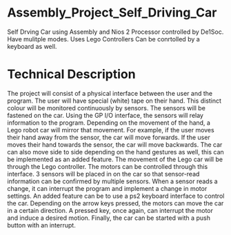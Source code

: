 # Assembly_Project_Self_Driving_Car
Self Drving Car using Assembly and Nios 2 Processor controlled by De1Soc. 
Have mulitple modes. Uses Lego Controllers
Can be conrtolled by a keyboard as well.


# Technical Description
The project will consist of a physical interface between the user and the program. 
The user will have special (white) tape on their hand. This distinct colour will be monitored continuously by sensors.
The sensors will be fastened on the car. Using the GP I/O interface, the sensors will relay information to the program. 
Depending on the movement of the hand, a Lego robot car will mirror that movement. 
For example, if the user moves their hand away from the sensor, the car will move forwards. 
If the user moves their hand towards the sensor, the car will move backwards. 
The car can also move side to side depending on the hand gestures as well, this can be implemented as an added feature. 
The movement of the Lego car will be through the Lego controller. 
The motors can be controlled through this interface. 
3 sensors will be placed in on the car so that sensor-read information can be confirmed by multiple sensors. 
When a sensor reads a change, it can interrupt the program and implement a change in motor settings. 
An added feature can be to use a ps2 keyboard interface to control the car. 
Depending on the arrow keys pressed, the motors can move the car in a certain direction. 
A pressed key, once again, can interrupt the motor and induce a desired motion. 
Finally, the car can be started with a push button with an interrupt.
